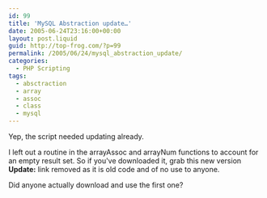 ```yaml
---
id: 99
title: 'MySQL Abstraction update…'
date: 2005-06-24T23:16:00+00:00
layout: post.liquid
guid: http://top-frog.com/?p=99
permalink: /2005/06/24/mysql_abstraction_update/
categories:
  - PHP Scripting
tags:
  - absctraction
  - array
  - assoc
  - class
  - mysql
---
```

Yep, the script needed updating already.

I left out a routine in the arrayAssoc and arrayNum functions to account for an empty result set. So if you've downloaded it, grab this new version **Update:** link removed as it is old code and of no use to anyone.

Did anyone actually download and use the first one?
